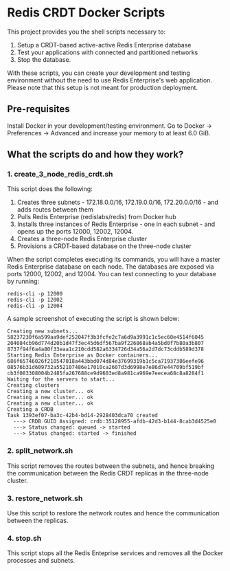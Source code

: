 # Redis CRDT Docker Scripts

This project provides you the shell scripts necessary to:
1. Setup a CRDT-based active-active Redis Enterprise database
2. Test your applications with connected and partitioned networks
3. Stop the database.

With these scripts, you can create your development and testing environment without the need to use Redis Enterprise's web application. Please note that this setup is not meant for production deployment.

## Pre-requisites

Install Docker in your development/testing environment. Go to Docker -> Preferences -> Advanced and increase your memory to at least 6.0 GiB.


## What the scripts do and how they work?

### 1. create_3_node_redis_crdt.sh

This script does the following:
1. Creates three subnets - 172.18.0.0/16, 172.19.0.0/16, 172.20.0.0/16 - and adds routes between them
2. Pulls Redis Enterprise (redislabs/redis) from Docker hub
3. Installs three instances of Redis Enterprise - one in each subnet - and opens up the ports 12000, 12002, 12004.
4. Creates a three-node Redis Enterprise cluster
5. Provisions a CRDT-based database on the three-node cluster

When the script completes executing its commands, you will have a master Redis Enterprise database on each node. The databases are exposed via ports 12000, 12002, and 12004. You can test connecting to your database by running:

```
redis-cli -p 12000
redis-cli -p 12002
redis-cli -p 12004
```

A sample screenshot of executing the script is shown below:

```
Creating new subnets...
58237230f6a599aa9def252047f3b3fcfe2c7a6d9a3991c1c5ec60e4514f6045
204084cb96d774d20b1d47f3ec45d6df567ba9f226868ab4a5bd0f7b80a3b807
8737f94f6a4a80f33eaa1c210cdd582a6334726d34a56a2d7dc73cddb589d378
Starting Redis Enterprise as Docker containers...
686f65746026f210547018a443bbd074d84e37699319b1c5ca71937386eefe96
08576b31d609732a552107486e17010ca2607d3d6998e7e86d7e44709bf519bf
cb3f083308004b2485fa267688ce9d9603ed8a981ca969e7eecea68c8a8284f1
Waiting for the servers to start...
Creating clusters
Creating a new cluster... ok
Creating a new cluster... ok
Creating a new cluster... ok
Creating a CRDB
Task 1393ef07-ba3c-42b4-bd14-2928403dca70 created
  ---> CRDB GUID Assigned: crdb:35128955-afdb-42d3-b144-8cab3d4525e0
  ---> Status changed: queued -> started
  ---> Status changed: started -> finished
```

### 2. split_network.sh

This script removes the routes between the subnets, and hence breaking the communication between the Redis CRDT replicas in the three-node cluster.

### 3. restore_network.sh

Use this script to restore the network routes and hence the communication between the replicas.

### 4. stop.sh

This script stops all the Redis Enteprise services and removes all the Docker processes and subnets.




